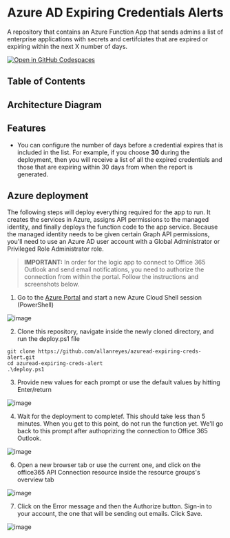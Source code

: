 # Azure AD Expiring Credentials Alerts
A repository that contains an Azure Function App that sends admins a list of enterprise applications with secrets and certifciates that are expired or expiring within the next X number of days.

[![Open in GitHub Codespaces](https://github.com/codespaces/badge.svg)](https://codespaces.new/allanreyes/azuread-expiring-creds-alert)

## Table of Contents

## Architecture Diagram

## Features

* You can configure the number of days before a credential expires that is included in the list. For example, if you choose **30** during the deployment, then you will receive a list of all the expired credentials and those that are expiring within 30 days from when the report is generated.

## Azure deployment

The following steps will deploy everything required for the app to run. It creates the services in Azure, assigns API permissions to the managed identity, and finally deploys the function code to the app service. Because the managed identity needs to be given certain Graph API permissions, you'll need to use an Azure AD user account with a Global Administrator or Privileged Role Administrator role.

> **IMPORTANT:** In order for the logic app to connect to Office 365 Outlook and send email notifications, you need to authorize the connection from within the portal. Follow the instructions and screenshots below.

1. Go to the <a href="https://portal.azure.com" target="_blank">Azure Portal</a> and start a new Azure Cloud Shell session (PowerShell)

![image](https://github.com/allanreyes/azuread-expiring-creds-alert/assets/15065640/76ccd6c7-2b41-4f83-9b94-784c72dba34f)

2. Clone this repository, navigate inside the newly cloned directory, and run the deploy.ps1 file

```
git clone https://github.com/allanreyes/azuread-expiring-creds-alert.git
cd azuread-expiring-creds-alert
.\deploy.ps1
```

3. Provide new values for each prompt or use the default values by hitting Enter/return

![image](https://github.com/allanreyes/azuread-expiring-creds-alert/assets/15065640/a31a5ee0-39a7-42bd-8979-52a8f8387c48)


4. Wait for the deployment to completef. This should take less than 5 minutes. When you get to this point, do not run the function yet. We'll go back to this prompt after authoprizing the connection to Office 365 Outlook.

![image](https://github.com/allanreyes/azuread-expiring-creds-alert/assets/15065640/6a11e2c3-6be6-4ee5-a354-9faf416c3988)

6. Open a new browser tab or use the current one, and click on the office365 API Connection resource inside the resource groups's overview tab

![image](https://github.com/allanreyes/azuread-expiring-creds-alert/assets/15065640/167e8e65-7819-43b9-8667-5ad5cf553f03)

   
7. Click on the Error message and then the Authorize button. Sign-in to your account, the one that will be sending out emails. Click Save.
   
 ![image](https://github.com/allanreyes/azuread-expiring-creds-alert/assets/15065640/eddfcbb1-01bb-4714-9851-19b3fc5c1165)

